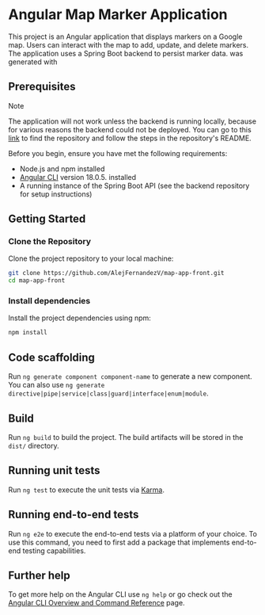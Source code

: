 # Angular Map Marker Application
This project is an Angular application that displays markers on a Google map. Users can interact with the map to add, update, and delete markers. The application uses a Spring Boot backend to persist marker data. was generated with 

## Prerequisites

> [!NOTE]
> The application will not work unless the backend is running locally, because for various reasons the backend could not be deployed. You can go to this [link](https://github.com/AlejFernandezV/map-app-back) to find the repository and follow the steps in the repository's README.

Before you begin, ensure you have met the following requirements:
- Node.js and npm installed
- [Angular CLI](https://github.com/angular/angular-cli) version 18.0.5. installed
- A running instance of the Spring Boot API (see the backend repository for setup instructions)

## Getting Started

### Clone the Repository

Clone the project repository to your local machine:

```sh
git clone https://github.com/AlejFernandezV/map-app-front.git
cd map-app-front
```

### Install dependencies

Install the project dependencies using npm:

```sh
npm install
```

## Code scaffolding

Run `ng generate component component-name` to generate a new component. You can also use `ng generate directive|pipe|service|class|guard|interface|enum|module`.

## Build

Run `ng build` to build the project. The build artifacts will be stored in the `dist/` directory.

## Running unit tests

Run `ng test` to execute the unit tests via [Karma](https://karma-runner.github.io).

## Running end-to-end tests

Run `ng e2e` to execute the end-to-end tests via a platform of your choice. To use this command, you need to first add a package that implements end-to-end testing capabilities.

## Further help

To get more help on the Angular CLI use `ng help` or go check out the [Angular CLI Overview and Command Reference](https://angular.dev/tools/cli) page.

